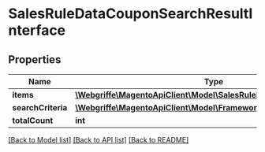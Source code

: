 # SalesRuleDataCouponSearchResultInterface

## Properties
Name | Type | Description | Notes
------------ | ------------- | ------------- | -------------
**items** | [**\Webgriffe\MagentoApiClient\Model\SalesRuleDataCouponInterface[]**](SalesRuleDataCouponInterface.md) | Rules. | 
**searchCriteria** | [**\Webgriffe\MagentoApiClient\Model\FrameworkSearchCriteriaInterface**](FrameworkSearchCriteriaInterface.md) |  | 
**totalCount** | **int** | Total count. | 

[[Back to Model list]](../README.md#documentation-for-models) [[Back to API list]](../README.md#documentation-for-api-endpoints) [[Back to README]](../README.md)


